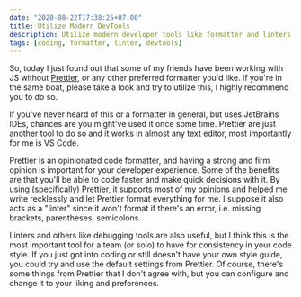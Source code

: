 ```yaml
---
date: "2020-08-22T17:38:25+07:00"
title: Utilize Modern DevTools
description: Utilize modern developer tools like formatter and linters to make your life as a developer easier
tags: [coding, formatter, linter, devtools]
---
```


So, today I just found out that some of my friends have been working with JS without [Prettier](https://prettier.io/), or any other preferred formatter you'd like. If you're in the same boat, please take a look and try to utilize this, I highly recommend you to do so.

If you've never heard of this or a formatter in general, but uses JetBrains IDEs, chances are you might've used it once some time. Prettier are just another tool to do so and it works in almost any text editor, most importantly for me is VS Code.

Prettier is an opinionated code formatter, and having a strong and firm opinion is important for your developer experience. Some of the benefits are that you'll be able to code faster and make quick decisions with it. By using (specifically) Prettier, it supports most of my opinions and helped me write recklessly and let Prettier format everything for me. I suppose it also acts as a "linter" since it won't format if there's an error, i.e. missing brackets, parentheses, semicolons.

Linters and others like debugging tools are also useful, but I think this is the most important tool for a team (or solo) to have for consistency in your code style. If you just got into coding or still doesn't have your own style guide, you could try and use the default settings from Prettier. Of course, there's some things from Prettier that I don't agree with, but you can configure and change it to your liking and preferences.

